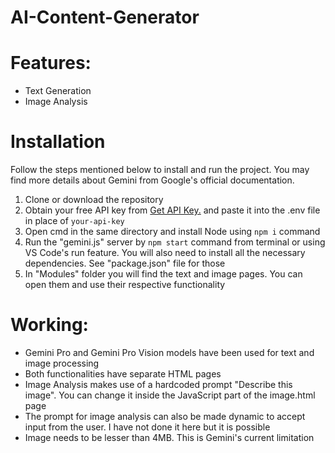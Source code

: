 # AI-Content-Generator
 
# Features:
* Text Generation<br>
* Image Analysis<br>

# Installation

Follow the steps mentioned below to install and run the project. You may find more details about Gemini from Google's official documentation.

1. Clone or download the repository
2. Obtain your free API key from [Get API Key.](https://makersuite.google.com/app/apikey) and paste it into the .env file in place of `your-api-key`
3. Open cmd in the same directory and install Node using `npm i` command
4. Run the "gemini.js" server by `npm start` command from terminal or using VS Code's run feature. You will also need to install all the necessary dependencies. See "package.json" file for those
5. In "Modules" folder you will find the text and image pages. You can open them and use their respective functionality

# Working:
- Gemini Pro and Gemini Pro Vision models have been used for text and image processing<br>
- Both functionalities have separate HTML pages<br>
- Image Analysis makes use of a hardcoded prompt "Describe this image". You can change it inside the JavaScript part of the image.html page<br>
- The prompt for image analysis can also be made dynamic to accept input from the user. I have not done it here but it is possible<br>
- Image needs to be lesser than 4MB. This is Gemini's current limitation<br>

